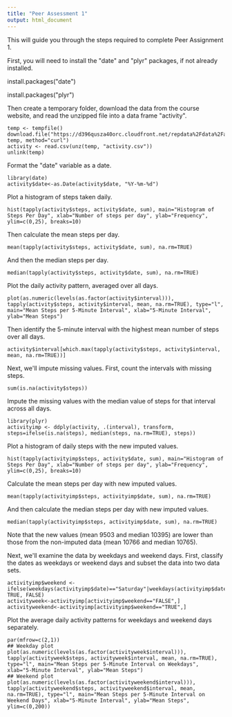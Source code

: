 ```yaml
---
title: "Peer Assessment 1"
output: html_document
---
```


This will guide you through the steps required to complete Peer Assignment 1. 

First, you will need to install the "date" and "plyr" packages, if not already installed.

install.packages("date")

install.packages("plyr")

Then create a temporary folder, download the data from the course website, and read the unzipped file into a data frame "activity".
```{r}
temp <- tempfile()
download.file("https://d396qusza40orc.cloudfront.net/repdata%2Fdata%2Factivity.zip", temp, method="curl")
activity <- read.csv(unz(temp, "activity.csv"))
unlink(temp)
```

Format the "date" variable as a date.
```{r}
library(date)
activity$date<-as.Date(activity$date, "%Y-%m-%d")
```

Plot a histogram of steps taken daily.
```{r}
hist(tapply(activity$steps, activity$date, sum), main="Histogram of Steps Per Day", xlab="Number of steps per day", ylab="Frequency", ylim=c(0,25), breaks=10)
```

Then calculate the mean steps per day.
```{r}
mean(tapply(activity$steps, activity$date, sum), na.rm=TRUE)
```

And then the median steps per day.
```{r}
median(tapply(activity$steps, activity$date, sum), na.rm=TRUE)
```

Plot the daily activity pattern, averaged over all days.
```{r}
plot(as.numeric(levels(as.factor(activity$interval))), tapply(activity$steps, activity$interval, mean, na.rm=TRUE), type="l", main="Mean Steps per 5-Minute Interval", xlab="5-Minute Interval", ylab="Mean Steps")
```

Then identify the 5-minute interval with the highest mean number of steps over all days.
```{r}
activity$interval[which.max(tapply(activity$steps, activity$interval, mean, na.rm=TRUE))]
```

Next, we'll impute missing values.  First, count the intervals with missing steps.
```{r}
sum(is.na(activity$steps))
```

Impute the missing values with the median value of steps for that interval across all days.
```{r}
library(plyr)
activityimp <- ddply(activity, .(interval), transform, steps=ifelse(is.na(steps), median(steps, na.rm=TRUE), steps))
```

Plot a histogram of daily steps with the new imputed values.
```{r}
hist(tapply(activityimp$steps, activity$date, sum), main="Histogram of Steps Per Day", xlab="Number of steps per day", ylab="Frequency", ylim=c(0,25), breaks=10)
```

Calculate the mean steps per day with new imputed values.
```{r}
mean(tapply(activityimp$steps, activityimp$date, sum), na.rm=TRUE)
```

And then calculate the median steps per day with new imputed values.
```{r}
median(tapply(activityimp$steps, activityimp$date, sum), na.rm=TRUE)
```
Note that the new values (mean 9503 and median 10395) are lower than those from the non-imputed data (mean 10766 and median 10765).

Next, we'll examine the data by weekdays and weekend days. First, classify the dates as weekdays or weekend days and subset the data into two data sets.
```{r}
activityimp$weekend <- ifelse(weekdays(activityimp$date)=="Saturday"|weekdays(activityimp$date)=="Sunday", TRUE, FALSE)
activityweek<-activityimp[activityimp$weekend=="FALSE",]
activityweekend<-activityimp[activityimp$weekend=="TRUE",]
```

Plot the average daily activity patterns for weekdays and weekend days separately.
```{r}
par(mfrow=c(2,1))
## Weekday plot
plot(as.numeric(levels(as.factor(activityweek$interval))), tapply(activityweek$steps, activityweek$interval, mean, na.rm=TRUE), type="l", main="Mean Steps per 5-Minute Interval on Weekdays", xlab="5-Minute Interval", ylab="Mean Steps")
## Weekend plot
plot(as.numeric(levels(as.factor(activityweekend$interval))), tapply(activityweekend$steps, activityweekend$interval, mean, na.rm=TRUE), type="l", main="Mean Steps per 5-Minute Interval on Weekend Days", xlab="5-Minute Interval", ylab="Mean Steps", ylim=c(0,200))
```
